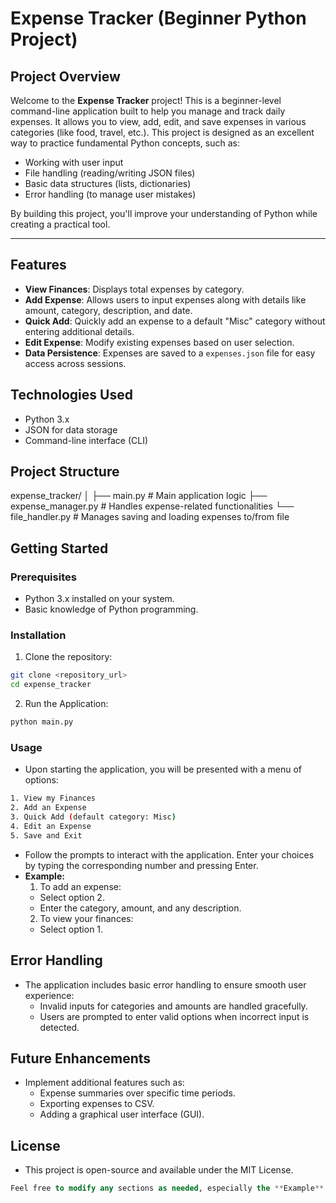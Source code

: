 # Expense Tracker (Beginner Python Project)

## Project Overview
Welcome to the **Expense Tracker** project! This is a beginner-level command-line application built to help you manage and track daily expenses. It allows you to view, add, edit, and save expenses in various categories (like food, travel, etc.). This project is designed as an excellent way to practice fundamental Python concepts, such as:

- Working with user input
- File handling (reading/writing JSON files)
- Basic data structures (lists, dictionaries)
- Error handling (to manage user mistakes)

By building this project, you'll improve your understanding of Python while creating a practical tool.

---

## Features

- **View Finances**: Displays total expenses by category.
- **Add Expense**: Allows users to input expenses along with details like amount, category, description, and date.
- **Quick Add**: Quickly add an expense to a default "Misc" category without entering additional details.
- **Edit Expense**: Modify existing expenses based on user selection.
- **Data Persistence**: Expenses are saved to a `expenses.json` file for easy access across sessions.

## Technologies Used

- Python 3.x
- JSON for data storage
- Command-line interface (CLI)

## Project Structure
expense_tracker/ 
│ 
├── main.py # Main application logic 
├── expense_manager.py # Handles expense-related functionalities 
└── file_handler.py # Manages saving and loading expenses to/from file

## Getting Started

### Prerequisites

- Python 3.x installed on your system.
- Basic knowledge of Python programming.

### Installation

1. Clone the repository:

```bash
git clone <repository_url>
cd expense_tracker
```
2. Run the Application:

```bash
python main.py
```
### Usage

- Upon starting the application, you will be presented with a menu of options:
```bash
1. View my Finances
2. Add an Expense
3. Quick Add (default category: Misc)
4. Edit an Expense
5. Save and Exit
```
- Follow the prompts to interact with the application. Enter your choices by typing the corresponding number and pressing Enter.
- **Example:**
    1. To add an expense:
    - Select option 2.
    - Enter the category, amount, and any description.
    2. To view your finances:
    - Select option 1.

## Error Handling

- The application includes basic error handling to ensure smooth user experience:
    - Invalid inputs for categories and amounts are handled gracefully.
    - Users are prompted to enter valid options when incorrect input is detected.

## Future Enhancements
- Implement additional features such as:
    - Expense summaries over specific time periods.
    - Exporting expenses to CSV.
    - Adding a graphical user interface (GUI).

## License
- This project is open-source and available under the MIT License.
```sql
Feel free to modify any sections as needed, especially the **Example** and **Installation** sections to fit your specific instructions or preferences!
```

